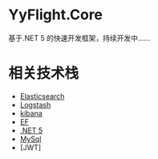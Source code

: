 # YyFlight.Core
基于.NET 5 的快速开发框架，持续开发中......

# 相关技术栈
* [Elasticsearch](https://www.elastic.co/cn/elasticsearch/https://www.elastic.co/cn/elasticsearch/)
* [Logstash](https://www.elastic.co/cn/logstash/)
* [kibana](https://www.elastic.co/cn/kibana/)
* [EF]()
* [.NET 5]()
* [MySql]()
* [JWT]
